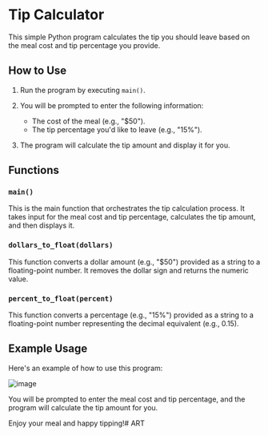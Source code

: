 # Tip Calculator

This simple Python program calculates the tip you should leave based on the meal cost and tip percentage you provide.

## How to Use

1. Run the program by executing `main()`.

2. You will be prompted to enter the following information:
   - The cost of the meal (e.g., "$50").
   - The tip percentage you'd like to leave (e.g., "15%").

3. The program will calculate the tip amount and display it for you.

## Functions

### `main()`

This is the main function that orchestrates the tip calculation process. It takes input for the meal cost and tip percentage, calculates the tip amount, and then displays it.

### `dollars_to_float(dollars)`

This function converts a dollar amount (e.g., "$50") provided as a string to a floating-point number. It removes the dollar sign and returns the numeric value.

### `percent_to_float(percent)`

This function converts a percentage (e.g., "15%") provided as a string to a floating-point number representing the decimal equivalent (e.g., 0.15).

## Example Usage

Here's an example of how to use this program:

![image](https://github.com/theboyGolden/ART/assets/145730285/529f059e-5109-4368-b51f-5cf862045b0d)

You will be prompted to enter the meal cost and tip percentage, and the program will calculate the tip amount for you.

Enjoy your meal and happy tipping!# ART
